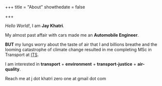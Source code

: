 +++
title = "About"
showthedate = false

+++

*Hello World!*, I am **Jay Khatri**.

My almost past affair with cars made me an **Automobile Engineer**.

**BUT** my lungs worry about the taste of air that I and billions breathe and the looming catastrophe of climate change resulted in me completing MSc in Transport at [ITS](https://environment.leeds.ac.uk/transport).

I am interested in **transport** + **environment** + **transport-justice** + **air-quality**.

Reach me at j dot khatri zero one at gmail dot com
